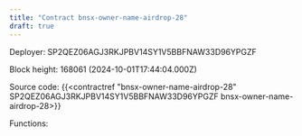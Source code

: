 ```yaml
---
title: "Contract bnsx-owner-name-airdrop-28"
draft: true
---
```

Deployer: SP2QEZ06AGJ3RKJPBV14SY1V5BBFNAW33D96YPGZF


 



Block height: 168061 (2024-10-01T17:44:04.000Z)

Source code: {{<contractref "bnsx-owner-name-airdrop-28" SP2QEZ06AGJ3RKJPBV14SY1V5BBFNAW33D96YPGZF bnsx-owner-name-airdrop-28>}}

Functions:



